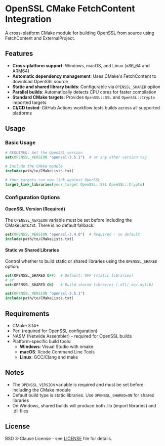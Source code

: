 # OpenSSL CMake FetchContent Integration

A cross-platform CMake module for building OpenSSL from source using FetchContent and ExternalProject.

## Features

- **Cross-platform support**: Windows, macOS, and Linux (x86_64 and ARM64)
- **Automatic dependency management**: Uses CMake's FetchContent to download OpenSSL source
- **Static and shared library builds**: Configurable via `OPENSSL_SHARED` option
- **Parallel builds**: Automatically detects CPU cores for faster compilation
- **Standard CMake targets**: Provides `OpenSSL::SSL` and `OpenSSL::Crypto` imported targets
- **CI/CD tested**: GitHub Actions workflow tests builds across all supported platforms

## Usage

### Basic Usage

```cmake
# REQUIRED: Set the OpenSSL version
set(OPENSSL_VERSION "openssl-3.5.1")  # or any other version tag

# Include the CMake module
include(path/to/CMakeLists.txt)

# Your targets can now link against OpenSSL
target_link_libraries(your_target OpenSSL::SSL OpenSSL::Crypto)
```

### Configuration Options

#### OpenSSL Version (Required)

The `OPENSSL_VERSION` variable must be set before including the CMakeLists.txt. There is no default fallback:

```cmake
set(OPENSSL_VERSION "openssl-3.4.0")  # Required - no default
include(path/to/CMakeLists.txt)
```

#### Static vs Shared Libraries

Control whether to build static or shared libraries using the `OPENSSL_SHARED` option:

```cmake
set(OPENSSL_SHARED OFF)  # Default: OFF (static libraries)
# or
set(OPENSSL_SHARED ON)   # Build shared libraries (.dll/.so/.dylib)

set(OPENSSL_VERSION "openssl-3.5.1")
include(path/to/CMakeLists.txt)
```

## Requirements

- CMake 3.14+
- Perl (required for OpenSSL configuration)
- NASM (Netwide Assembler) - required for OpenSSL builds
- Platform-specific build tools:
  - **Windows**: Visual Studio with nmake
  - **macOS**: Xcode Command Line Tools
  - **Linux**: GCC/Clang and make

## Notes

- The `OPENSSL_VERSION` variable is required and must be set before including the CMake module
- Default build type is static libraries. Use `OPENSSL_SHARED=ON` for shared libraries
- On Windows, shared builds will produce both .lib (import libraries) and .dll files

## License

BSD 3-Clause License - see [LICENSE](LICENSE) file for details.
